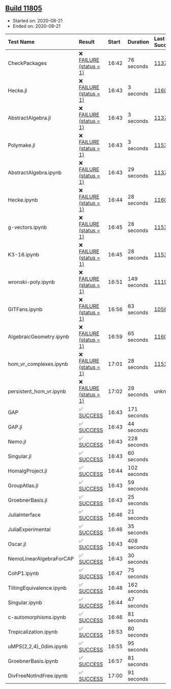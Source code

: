 ## [Build 11805](https://oscarci.mathematik.uni-kl.de/job/oscar/11805/)

* Started on: 2020-08-21
* Ended on: 2020-08-21

| Test Name    | Result | Start | Duration | Last Success | First Failure |
|:-------------|:-------|:------|:---------|:-------------|:--------------|
| CheckPackages | ❌ [FAILURE (status = 1)](https://oscarci.mathematik.uni-kl.de/job/oscar/11805/artifact/logs/build-11805/CheckPackages.log) | 16:42 | 76 seconds | [11376](https://oscarci.mathematik.uni-kl.de/job/oscar/11376/) | [11377](https://oscarci.mathematik.uni-kl.de/job/oscar/11377/) |
| Hecke.jl | ❌ [FAILURE (status = 1)](https://oscarci.mathematik.uni-kl.de/job/oscar/11805/artifact/logs/build-11805/Hecke.jl.log) | 16:43 | 3 seconds | [11602](https://oscarci.mathematik.uni-kl.de/job/oscar/11602/) | [11603](https://oscarci.mathematik.uni-kl.de/job/oscar/11603/) |
| AbstractAlgebra.jl | ❌ [FAILURE (status = 1)](https://oscarci.mathematik.uni-kl.de/job/oscar/11805/artifact/logs/build-11805/AbstractAlgebra.jl.log) | 16:43 | 3 seconds | [11376](https://oscarci.mathematik.uni-kl.de/job/oscar/11376/) | [11377](https://oscarci.mathematik.uni-kl.de/job/oscar/11377/) |
| Polymake.jl | ❌ [FAILURE (status = 1)](https://oscarci.mathematik.uni-kl.de/job/oscar/11805/artifact/logs/build-11805/Polymake.jl.log) | 16:43 | 3 seconds | [11532](https://oscarci.mathematik.uni-kl.de/job/oscar/11532/) | [11533](https://oscarci.mathematik.uni-kl.de/job/oscar/11533/) |
| AbstractAlgebra.ipynb | ❌ [FAILURE (status = 1)](https://oscarci.mathematik.uni-kl.de/job/oscar/11805/artifact/logs/build-11805/AbstractAlgebra.ipynb.log) | 16:43 | 29 seconds | [11376](https://oscarci.mathematik.uni-kl.de/job/oscar/11376/) | [11377](https://oscarci.mathematik.uni-kl.de/job/oscar/11377/) |
| Hecke.ipynb | ❌ [FAILURE (status = 1)](https://oscarci.mathematik.uni-kl.de/job/oscar/11805/artifact/logs/build-11805/Hecke.ipynb.log) | 16:44 | 28 seconds | [11602](https://oscarci.mathematik.uni-kl.de/job/oscar/11602/) | [11603](https://oscarci.mathematik.uni-kl.de/job/oscar/11603/) |
| g-vectors.ipynb | ❌ [FAILURE (status = 1)](https://oscarci.mathematik.uni-kl.de/job/oscar/11805/artifact/logs/build-11805/g-vectors.ipynb.log) | 16:45 | 28 seconds | [11532](https://oscarci.mathematik.uni-kl.de/job/oscar/11532/) | [11533](https://oscarci.mathematik.uni-kl.de/job/oscar/11533/) |
| K3-16.ipynb | ❌ [FAILURE (status = 1)](https://oscarci.mathematik.uni-kl.de/job/oscar/11805/artifact/logs/build-11805/K3-16.ipynb.log) | 16:45 | 28 seconds | [11532](https://oscarci.mathematik.uni-kl.de/job/oscar/11532/) | [11533](https://oscarci.mathematik.uni-kl.de/job/oscar/11533/) |
| wronski-poly.ipynb | ❌ [FAILURE (status = 1)](https://oscarci.mathematik.uni-kl.de/job/oscar/11805/artifact/logs/build-11805/wronski-poly.ipynb.log) | 16:51 | 149 seconds | [11192](https://oscarci.mathematik.uni-kl.de/job/oscar/11192/) | [11193](https://oscarci.mathematik.uni-kl.de/job/oscar/11193/) |
| GITFans.ipynb | ❌ [FAILURE (status = 1)](https://oscarci.mathematik.uni-kl.de/job/oscar/11805/artifact/logs/build-11805/GITFans.ipynb.log) | 16:56 | 63 seconds | [10566](https://oscarci.mathematik.uni-kl.de/job/oscar/10566/) | [10567](https://oscarci.mathematik.uni-kl.de/job/oscar/10567/) |
| AlgebraicGeometry.ipynb | ❌ [FAILURE (status = 1)](https://oscarci.mathematik.uni-kl.de/job/oscar/11805/artifact/logs/build-11805/AlgebraicGeometry.ipynb.log) | 16:59 | 65 seconds | [11602](https://oscarci.mathematik.uni-kl.de/job/oscar/11602/) | [11603](https://oscarci.mathematik.uni-kl.de/job/oscar/11603/) |
| hom_vr_complexes.ipynb | ❌ [FAILURE (status = 1)](https://oscarci.mathematik.uni-kl.de/job/oscar/11805/artifact/logs/build-11805/hom_vr_complexes.ipynb.log) | 17:01 | 28 seconds | [11532](https://oscarci.mathematik.uni-kl.de/job/oscar/11532/) | [11533](https://oscarci.mathematik.uni-kl.de/job/oscar/11533/) |
| persistent_hom_vr.ipynb | ❌ [FAILURE (status = 1)](https://oscarci.mathematik.uni-kl.de/job/oscar/11805/artifact/logs/build-11805/persistent_hom_vr.ipynb.log) | 17:02 | 29 seconds | unknown | unknown |
| GAP | ✅ [SUCCESS](https://oscarci.mathematik.uni-kl.de/job/oscar/11805/artifact/logs/build-11805/GAP.log) | 16:43 | 171 seconds |  |  |
| GAP.jl | ✅ [SUCCESS](https://oscarci.mathematik.uni-kl.de/job/oscar/11805/artifact/logs/build-11805/GAP.jl.log) | 16:43 | 44 seconds |  |  |
| Nemo.jl | ✅ [SUCCESS](https://oscarci.mathematik.uni-kl.de/job/oscar/11805/artifact/logs/build-11805/Nemo.jl.log) | 16:43 | 228 seconds |  |  |
| Singular.jl | ✅ [SUCCESS](https://oscarci.mathematik.uni-kl.de/job/oscar/11805/artifact/logs/build-11805/Singular.jl.log) | 16:43 | 60 seconds |  |  |
| HomalgProject.jl | ✅ [SUCCESS](https://oscarci.mathematik.uni-kl.de/job/oscar/11805/artifact/logs/build-11805/HomalgProject.jl.log) | 16:44 | 102 seconds |  |  |
| GroupAtlas.jl | ✅ [SUCCESS](https://oscarci.mathematik.uni-kl.de/job/oscar/11805/artifact/logs/build-11805/GroupAtlas.jl.log) | 16:43 | 59 seconds |  |  |
| GroebnerBasis.jl | ✅ [SUCCESS](https://oscarci.mathematik.uni-kl.de/job/oscar/11805/artifact/logs/build-11805/GroebnerBasis.jl.log) | 16:43 | 25 seconds |  |  |
| JuliaInterface | ✅ [SUCCESS](https://oscarci.mathematik.uni-kl.de/job/oscar/11805/artifact/logs/build-11805/JuliaInterface.log) | 16:46 | 21 seconds |  |  |
| JuliaExperimental | ✅ [SUCCESS](https://oscarci.mathematik.uni-kl.de/job/oscar/11805/artifact/logs/build-11805/JuliaExperimental.log) | 16:46 | 35 seconds |  |  |
| Oscar.jl | ✅ [SUCCESS](https://oscarci.mathematik.uni-kl.de/job/oscar/11805/artifact/logs/build-11805/Oscar.jl.log) | 16:43 | 408 seconds |  |  |
| NemoLinearAlgebraForCAP | ✅ [SUCCESS](https://oscarci.mathematik.uni-kl.de/job/oscar/11805/artifact/logs/build-11805/NemoLinearAlgebraForCAP.log) | 16:43 | 30 seconds |  |  |
| CohP1.ipynb | ✅ [SUCCESS](https://oscarci.mathematik.uni-kl.de/job/oscar/11805/artifact/logs/build-11805/CohP1.ipynb.log) | 16:47 | 75 seconds |  |  |
| TiltingEquivalence.ipynb | ✅ [SUCCESS](https://oscarci.mathematik.uni-kl.de/job/oscar/11805/artifact/logs/build-11805/TiltingEquivalence.ipynb.log) | 16:48 | 162 seconds |  |  |
| Singular.ipynb | ✅ [SUCCESS](https://oscarci.mathematik.uni-kl.de/job/oscar/11805/artifact/logs/build-11805/Singular.ipynb.log) | 16:44 | 47 seconds |  |  |
| c-automorphisms.ipynb | ✅ [SUCCESS](https://oscarci.mathematik.uni-kl.de/job/oscar/11805/artifact/logs/build-11805/c-automorphisms.ipynb.log) | 16:46 | 81 seconds |  |  |
| Tropicalization.ipynb | ✅ [SUCCESS](https://oscarci.mathematik.uni-kl.de/job/oscar/11805/artifact/logs/build-11805/Tropicalization.ipynb.log) | 16:53 | 80 seconds |  |  |
| uMPS(2,2,4)_0dim.ipynb | ✅ [SUCCESS](https://oscarci.mathematik.uni-kl.de/job/oscar/11805/artifact/logs/build-11805/uMPS-2-2-4-_0dim.ipynb.log) | 16:55 | 95 seconds |  |  |
| GroebnerBasis.ipynb | ✅ [SUCCESS](https://oscarci.mathematik.uni-kl.de/job/oscar/11805/artifact/logs/build-11805/GroebnerBasis.ipynb.log) | 16:57 | 81 seconds |  |  |
| DivFreeNotIndFree.ipynb | ✅ [SUCCESS](https://oscarci.mathematik.uni-kl.de/job/oscar/11805/artifact/logs/build-11805/DivFreeNotIndFree.ipynb.log) | 17:00 | 91 seconds |  |  |
